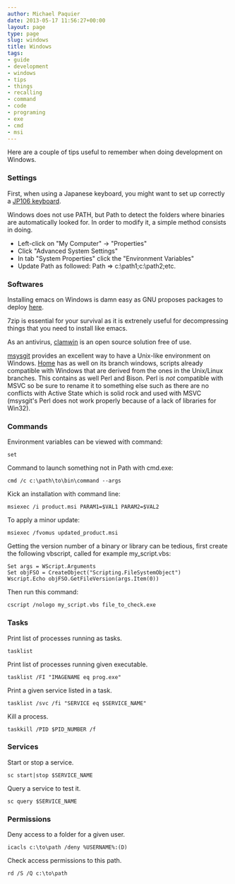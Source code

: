```yaml
---
author: Michael Paquier
date: 2013-05-17 11:56:27+00:00
layout: page
type: page
slug: windows
title: Windows
tags:
- guide
- development
- windows
- tips
- things
- recalling
- command
- code
- programing
- exe
- cmd
- msi
---
```

Here are a couple of tips useful to remember when doing development on
Windows.

### Settings

First, when using a Japanese keyboard, you might want to set up correctly
a [JP106 keyboard](http://support.microsoft.com/kb/927824/en-us).

Windows does not use PATH, but Path to detect the folders where binaries
are automatically looked for. In order to modify it, a simple method
consists in doing.

  * Left-click on "My Computer" -> "Properties"
  * Click "Advanced System Settings"
  * In tab "System Properties" click the "Environment Variables"
  * Update Path as followed: Path => c:\path1;c:\path2;etc.

### Softwares

Installing emacs on Windows is damn easy as GNU proposes packages to
deploy [here](http://ftp.gnu.org/gnu/emacs/windows/).

7zip is essential for your survival as it is extrenely useful for
decompressing things that you need to install like emacs.

As an antivirus, [clamwin](http://www.clamwin.com/) is an open source
solution free of use.

[msysgit](http://msysgit.github.io/) provides an excellent way to have a
Unix-like environment on Windows. [Home](https://github.com/michaelpq/home)
has as well on its branch windows, scripts already compatible with Windows
that are derived from the ones in the Unix/Linux branches. This contains
as well Perl and Bison. Perl is *not* compatible with MSVC so be sure to
rename it to something else such as there are no conflicts with Active
State which is solid rock and used with MSVC (msysgit's Perl does not
work properly because of a lack of libraries for Win32).

### Commands

Environment variables can be viewed with command:

    set

Command to launch something not in Path with cmd.exe:

    cmd /c c:\path\to\bin\command --args

Kick an installation with command line:

    msiexec /i product.msi PARAM1=$VAL1 PARAM2=$VAL2

To apply a minor update:

    msiexec /fvomus updated_product.msi

Getting the version number of a binary or library can be tedious, first
create the following vbscript, called for example my_script.vbs:

    Set args = WScript.Arguments
    Set objFSO = CreateObject("Scripting.FileSystemObject")
    Wscript.Echo objFSO.GetFileVersion(args.Item(0))

Then run this command:

    cscript /nologo my_script.vbs file_to_check.exe

### Tasks

Print list of processes running as tasks.

    tasklist

Print list of processes running given executable.

    tasklist /FI "IMAGENAME eq prog.exe"

Print a given service listed in a task.

    tasklist /svc /fi "SERVICE eq $SERVICE_NAME"

Kill a process.

    taskkill /PID $PID_NUMBER /f

### Services

Start or stop a service.

    sc start|stop $SERVICE_NAME

Query a service to test it.

    sc query $SERVICE_NAME

### Permissions

Deny access to a folder for a given user.

    icacls c:\to\path /deny %USERNAME%:(D)

Check access permissions to this path.

    rd /S /Q c:\to\path
